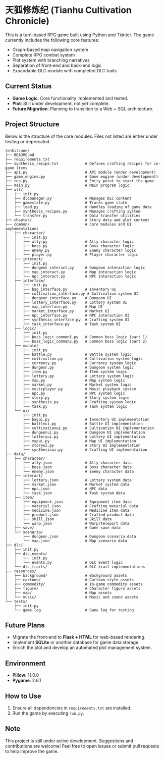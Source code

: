 # 天狐修炼纪 (Tianhu Cultivation Chronicle)

This is a turn-based RPG game built using Python and Tkinter. The game currently includes the following core features:

- Graph-based map navigation system
- Complete RPG combat system
- Plot system with branching narratives
- Separation of front-end and back-end logic
- Expandable DLC module with completed DLC traits

## Current Status
- **Game Logic**: Core functionality implemented and tested.
- **Plot**: Still under development, not yet complete.
- **Future Migration**: Planning to transition to a Web + SQL architecture.

## Project Structure
Below is the structure of the core modules. Files not listed are either under testing or deprecated.

```
tenkitsune/
├── README.md
├── requirements.txt
├── synthesis_recipe.txt            # Defines crafting recipes for in-game items
├── api.py                          # API module (under development)
├── game_engine.py                  # Game engine (under development)
├── run.py                          # Entry point to start the game
├── main.py                         # Main program logic
├── all/
│   ├── init.py
│   ├── dlcmanager.py               # Manages DLC content
│   ├── gamestate.py                # Tracks game state
│   ├── load.py                     # Handles loading of game data
│   ├── synthesis_recipes.py        # Manages crafting system
│   └── transfer.py                 # Data transfer utilities
├── chapter/                        # Story data and plot content
├── common/                         # Core modules and UI implementations
│   ├── character/
│   │   ├── init.py
│   │   ├── ally.py                 # Ally character logic
│   │   ├── boss.py                 # Boss character logic
│   │   ├── enemy.py                # Enemy character logic
│   │   └── player.py               # Player character logic
│   ├── interact/
│   │   ├── init.py
│   │   ├── dungeon_interact.py     # Dungeon interaction logic
│   │   ├── map_interact.py         # Map interaction logic
│   │   └── npc_interact.py         # NPC interaction logic
│   ├── interface/
│   │   ├── init.py
│   │   ├── bag_interface.py        # Inventory UI
│   │   ├── cultivation_interface.py # Cultivation system UI
│   │   ├── dungeon_interface.py    # Dungeon UI
│   │   ├── lottery_interface.py    # Lottery system UI
│   │   ├── map_interface.py        # Map UI
│   │   ├── market_interface.py     # Market UI
│   │   ├── npc_interface.py        # NPC interaction UI
│   │   ├── synthesis_interface.py  # Crafting system UI
│   │   └── task_interface.py       # Task system UI
│   ├── logic/
│   │   ├── init.py
│   │   ├── boss_logic_common1.py   # Common boss logic (part 1)
│   │   └── boss_logic_common2.py   # Common boss logic (part 2)
│   ├── module/
│   │   ├── init.py
│   │   ├── battle.py               # Battle system logic
│   │   ├── cultivation.py          # Cultivation system logic
│   │   ├── currency.py             # Currency system logic
│   │   ├── dungeon.py              # Dungeon system logic
│   │   ├── item.py                 # Item system logic
│   │   ├── lottery.py              # Lottery system logic
│   │   ├── map.py                  # Map system logic
│   │   ├── market.py               # Market system logic
│   │   ├── musicplayer.py          # Music playback system
│   │   ├── npc.py                  # NPC system logic
│   │   ├── story.py                # Story system logic
│   │   ├── synthesis.py            # Crafting system logic
│   │   └── task.py                 # Task system logic
│   └── ui/
│       ├── init.py
│       ├── bagui.py                # Inventory UI implementation
│       ├── battleui.py             # Battle UI implementation
│       ├── cultivationui.py        # Cultivation UI implementation
│       ├── dungeonui.py            # Dungeon UI implementation
│       ├── lotteryui.py            # Lottery UI implementation
│       ├── mapui.py                # Map UI implementation
│       ├── storyui.py              # Story UI implementation
│       └── synthesisui.py          # Crafting UI implementation
├── data/
│   ├── character/
│   │   ├── ally.json               # Ally character data
│   │   ├── boss.json               # Boss character data
│   │   └── enemy.json              # Enemy character data
│   ├── interact/
│   │   ├── lottery.json            # Lottery system data
│   │   ├── market.json             # Market system data
│   │   ├── npc.json                # NPC data
│   │   └── task.json               # Task system data
│   ├── item/
│   │   ├── equipment.json          # Equipment item data
│   │   ├── material.json           # Crafting material data
│   │   ├── medicine.json           # Medicine item data
│   │   ├── product.json            # Crafted product data
│   │   ├── skill.json              # Skill data
│   │   └── warp.json               # Warp/teleport data
│   ├── save/                       # Game save data
│   └── scenario/
│       ├── dungeon.json            # Dungeon scenario data
│       └── map.json                # Map scenario data
├── dlc/
│   ├── init.py
│   ├── dlc_events/
│   │   ├── init.py
│   │   └── events.py               # DLC event logic
│   └── dlc_traits/                 # DLC trait implementations
├── resources/
│   ├── background/                 # Background assets
│   ├── cartoon/                    # Cartoon-style assets
│   ├── commodity/                  # In-game commodity assets
│   ├── figure/                     # Character figure assets
│   ├── map/                        # Map assets
│   └── music/                      # Music and sound assets
└── tests/
    ├── init.py
    └── game.log                    # Game log for testing
```


## Future Plans
- Migrate the front-end to **Flask + HTML** for web-based rendering.
- Implement **SQLite** or another database for game data storage.
- Enrich the plot and develop an automated plot management system.

## Environment
- **Pillow**: 11.0.0
- **Pygame**: 2.6.1

## How to Use
1. Ensure all dependencies in `requirements.txt` are installed.
2. Run the game by executing `run.py`.

## Note
This project is still under active development. Suggestions and contributions are welcome! Feel free to open issues or submit pull requests to help improve the game.
